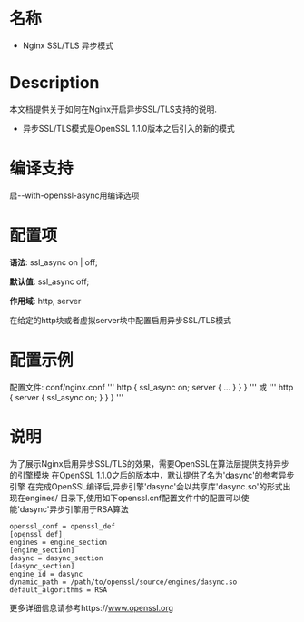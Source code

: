 名称
====

* Nginx SSL/TLS 异步模式

Description
===========

本文档提供关于如何在Nginx开启异步SSL/TLS支持的说明.
* 异步SSL/TLS模式是OpenSSL 1.1.0版本之后引入的新的模式

编译支持
===========

启--with-openssl-async用编译选项

配置项
===========

**语法**:     ssl_async on | off;

**默认值**:  ssl_async off;

**作用域**:    http, server

在给定的http块或者虚拟server块中配置启用异步SSL/TLS模式

配置示例
==========

配置文件: conf/nginx.conf
'''
    http {
        ssl_async  on;
        server {
            ...
            }
        }
    }
'''
或
'''
    http {
        server {
            ssl_async  on;
            }
        }
    }
'''

说明
========================
为了展示Nginx启用异步SSL/TLS的效果，需要OpenSSL在算法层提供支持异步的引擎模块
在OpenSSL 1.1.0之后的版本中，默认提供了名为'dasync'的参考异步引擎
在完成OpenSSL编译后,异步引擎'dasync'会以共享库'dasync.so'的形式出现在engines/
目录下,使用如下openssl.cnf配置文件中的配置可以使能'dasync'异步引擎用于RSA算法

    openssl_conf = openssl_def
    [openssl_def]
    engines = engine_section
    [engine_section]
    dasync = dasync_section
    [dasync_section]
    engine_id = dasync
    dynamic_path = /path/to/openssl/source/engines/dasync.so
    default_algorithms = RSA

更多详细信息请参考https://www.openssl.org

